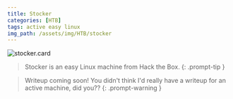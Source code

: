 ```yaml
---
title: Stocker
categories: [HTB]
tags: active easy linux
img_path: /assets/img/HTB/stocker
---
```


![stocker.card](Stocker.png)

> Stocker is an easy Linux machine from Hack the Box. 
{: .prompt-tip }

> Writeup coming soon! You didn't think I'd really have a writeup for an active machine, did you??
{: .prompt-warning }